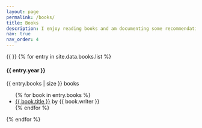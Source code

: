 ```yaml
---
layout: page
permalink: /books/
title: Books
description: I enjoy reading books and am documenting some recommendations here -- (Last Updated  January 28, 2024)
nav: true
nav_order: 4
---
```

<!-- # Reference code - https://github.com/cagrimmett/jekyll-tools/tree/master/reading-list -->
<div class="container">
  <!-- <div class="last-update">Last updated {{ site.data.books.lastupdate }}</div> -->
  {{ }}
  {% for entry in site.data.books.list %}
  <div class="year-container">
    <div class="year">
      <h4>{{ entry.year }}</h4>
      <div class="number">{{ entry.books | size }} books</div>
    </div>
    <div class="books">
      <ul class="reading-list {{ entry.year }}">
        {% for book in entry.books %}
        <li>
          <a href="{{ book.url }}" alt="_blank" rel="nofollow noopener">{{
            book.title
          }}</a>
          <span class="author">by {{ book.writer }}</span>
        </li>
        {% endfor %}
      </ul>
    </div>
  </div>
  {% endfor %}
</div>